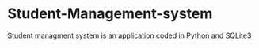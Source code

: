 # Student-Management-system
Student managment system is an application coded in Python and SQLite3

